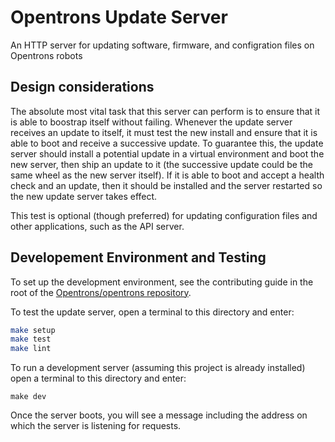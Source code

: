 # Opentrons Update Server

An HTTP server for updating software, firmware, and configration files
on Opentrons robots

## Design considerations

The absolute most vital task that this server can perform is to ensure
that it is able to boostrap itself without failing. Whenever the update
server receives an update to itself, it must test the new install and
ensure that it is able to boot and receive a successive update. To
guarantee this, the update server should install a potential update in
a virtual environment and boot the new server, then ship an update to
it (the successive update could be the same wheel as the new server
itself). If it is able to boot and accept a health check and an update,
then it should be installed and the server restarted so the new update
server takes effect.

This test is optional (though preferred) for updating configuration
files and other applications, such as the API server.

## Developement Environment and Testing

To set up the development environment, see the contributing guide in the
root of the [Opentrons/opentrons repository](https://github.com/Opentrons/opentrons).

To test the update server, open a terminal to this directory and enter:

```bash
make setup
make test
make lint
```

To run a development server (assuming this project is already installed)
open a terminal to this directory and enter:

```
make dev
```

Once the server boots, you will see a message including the address on which
the server is listening for requests.
